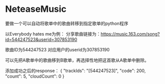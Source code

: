 # NeteaseMusic

要做一个可以自动将歌单中的歌曲转移到指定歌单的python程序


以Everybody hates me为例：
分享歌曲链接为：https://music.163.com/song?id=544247523&userid=307853190

歌曲ID为544247523
对应用户的userid为307853190


可以先把A歌单中的歌曲移到B歌单，再选择性地把这首歌从A歌单中删除。

添加成功之后的response：
{
  "trackIds": "[544247523]",
  "code": 200,
  "count": 5,
  "cloudCount": 0
}